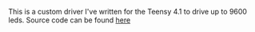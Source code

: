 
This is a custom driver I've written for the Teensy 4.1 to drive up to 9600 leds.
Source code can be found [here](https://github.com/TheMariday/fcmega)

